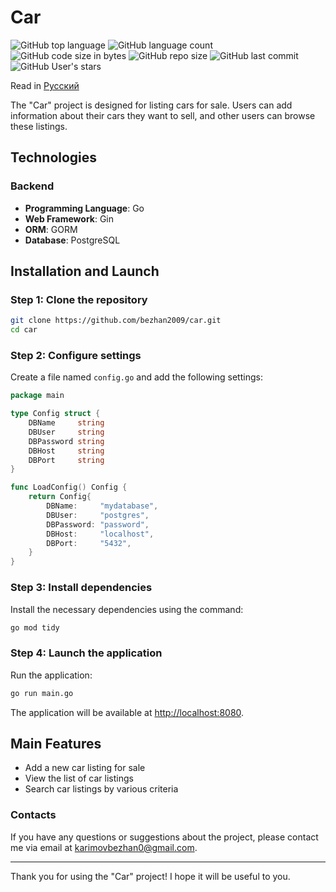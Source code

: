 
# Car

![GitHub top language](https://img.shields.io/github/languages/top/mrGreatProgrammer/car-backend) 
![GitHub language count](https://img.shields.io/github/languages/count/mrGreatProgrammer/car-backend)
![GitHub code size in bytes](https://img.shields.io/github/languages/code-size/mrGreatProgrammer/car-backend)
![GitHub repo size](https://img.shields.io/github/repo-size/mrGreatProgrammer/car-backend) 
![GitHub last commit](https://img.shields.io/github/last-commit/mrGreatProgrammer/car-backend)
![GitHub User's stars](https://img.shields.io/github/stars/mrGreatProgrammer?style=social)

Read in [Русский](README.ru.md)

The "Car" project is designed for listing cars for sale. Users can add information about their cars they want to sell, and other users can browse these listings.

## Technologies

### Backend

- **Programming Language**: Go
- **Web Framework**: Gin
- **ORM**: GORM
- **Database**: PostgreSQL

## Installation and Launch

### Step 1: Clone the repository

```sh
git clone https://github.com/bezhan2009/car.git
cd car
```

### Step 2: Configure settings

Create a file named `config.go` and add the following settings:

```go
package main

type Config struct {
    DBName     string
    DBUser     string
    DBPassword string
    DBHost     string
    DBPort     string
}

func LoadConfig() Config {
    return Config{
        DBName:     "mydatabase",
        DBUser:     "postgres",
        DBPassword: "password",
        DBHost:     "localhost",
        DBPort:     "5432",
    }
}
```

### Step 3: Install dependencies

Install the necessary dependencies using the command:

```sh
go mod tidy
```

### Step 4: Launch the application

Run the application:

```sh
go run main.go
```

The application will be available at [http://localhost:8080](http://localhost:8080).

## Main Features

- Add a new car listing for sale
- View the list of car listings
- Search car listings by various criteria

### Contacts

If you have any questions or suggestions about the project, please contact me via email at [karimovbezhan0@gmail.com](mailto:karimovbezhan0@gmail.com).

---

Thank you for using the "Car" project! I hope it will be useful to you.
